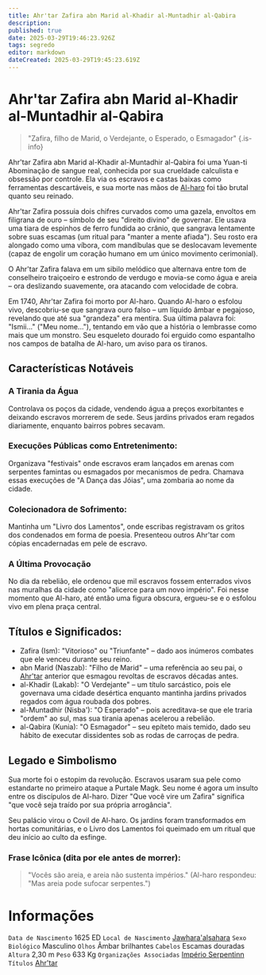 ```yaml
---
title: Ahr'tar Zafira abn Marid al-Khadir al-Muntadhir al-Qabira
description: 
published: true
date: 2025-03-29T19:46:23.926Z
tags: segredo
editor: markdown
dateCreated: 2025-03-29T19:45:23.619Z
---
```


# Ahr'tar Zafira abn Marid al-Khadir al-Muntadhir al-Qabira

> "Zafira, filho de Marid, o Verdejante, o Esperado, o Esmagador"
{.is-info}

Ahr'tar Zafira abn Marid al-Khadir al-Muntadhir al-Qabira foi uma Yuan-ti Abominação de sangue real, conhecida por sua crueldade calculista e obsessão por controle. Ela via os escravos e castas baixas como ferramentas descartáveis, e sua morte nas mãos de [Al-haro](/individuos/al-haro) foi tão brutal quanto seu reinado.

Ahr'tar Zafira possuia dois chifres curvados como uma gazela, envoltos em filigrana de ouro – símbolo de seu "direito divino" de governar. Ele usava uma tiara de espinhos de ferro fundida ao crânio, que sangrava lentamente sobre suas escamas (um ritual para "manter a mente afiada"). Seu rosto era alongado como uma víbora, com mandíbulas que se deslocavam levemente (capaz de engolir um coração humano em um único movimento cerimonial).

O Ahr'tar Zafira falava em um sibilo melódico que alternava entre tom de conselheiro traiçoeiro e estrondo de verdugo e movia-se como água e areia – ora deslizando suavemente, ora atacando com velocidade de cobra.

Em 1740, Ahr'tar Zafira foi morto por Al-haro. Quando Al-haro o esfolou vivo, descobriu-se que sangrava ouro falso – um líquido âmbar e pegajoso, revelando que até sua "grandeza" era mentira. Sua última palavra foi:
"Ismii..." ("Meu nome..."), tentando em vão que a história o lembrasse como mais que um monstro. Seu esqueleto dourado foi erguido como espantalho nos campos de batalha de Al-haro, um aviso para os tiranos.

## Características Notáveis
### A Tirania da Água
Controlava os poços da cidade, vendendo água a preços exorbitantes e deixando escravos morrerem de sede. Seus jardins privados eram regados diariamente, enquanto bairros pobres secavam.

### Execuções Públicas como Entretenimento:
Organizava "festivais" onde escravos eram lançados em arenas com serpentes famintas ou esmagados por mecanismos de pedra. Chamava essas execuções de "A Dança das Jóias", uma zombaria ao nome da cidade.

### Colecionadora de Sofrimento:
Mantinha um "Livro dos Lamentos", onde escribas registravam os gritos dos condenados em forma de poesia. Presenteou outros Ahr'tar com cópias encadernadas em pele de escravo.

### A Última Provocação
No dia da rebelião, ele ordenou que mil escravos fossem enterrados vivos nas muralhas da cidade como "alicerce para um novo império". Foi nesse momento que Al-haro, até então uma figura obscura, ergueu-se e o esfolou vivo em plena praça central.

## Títulos e Significados:

- Zafira (Ism): "Vitorioso" ou "Triunfante" – dado aos inúmeros combates que ele venceu durante seu reino.
- abn Marid (Naszab): "Filho de Marid" – uma referência ao seu pai, o [Ahr'tar](/rankings-e-titulos/imperio-serpentinn/ahrtar) anterior que esmagou revoltas de escravos décadas antes.
- al-Khadir (Lakab): "O Verdejante" – um título sarcástico, pois ele governava uma cidade desértica enquanto mantinha jardins privados regados com água roubada dos pobres.
- al-Muntadhir (Nisba'): "O Esperado" – pois acreditava-se que ele traria "ordem" ao sul, mas sua tirania apenas acelerou a rebelião.
- al-Qabira (Kunia): "O Esmagador" – seu epíteto mais temido, dado seu hábito de executar dissidentes sob as rodas de carroças de pedra.


## Legado e Simbolismo
Sua morte foi o estopim da revolução. Escravos usaram sua pele como estandarte no primeiro ataque a Purtale Magk. Seu nome é agora um insulto entre os discípulos de Al-haro. Dizer "Que você vire um Zafira" significa "que você seja traído por sua própria arrogância".

Seu palácio virou o Covil de Al-haro. Os jardins foram transformados em hortas comunitárias, e o Livro dos Lamentos foi queimado em um ritual que deu início ao culto da esfinge.

### Frase Icônica (dita por ele antes de morrer):
> "Vocês são areia, e areia não sustenta impérios."
> (Al-haro respondeu: "Mas areia pode sufocar serpentes.")

# Informações
`Data de Nascimento` 1625 ED
`Local de Nascimento` [Jawhara'alsahara](/lugares/plano-material/drafeon/sudeste-de-drafeon/jawharaalsahara)
`Sexo Biológico` Masculino
`Olhos` Âmbar brilhantes
`Cabelos` Escamas douradas
`Altura` 2,30 m
`Peso` 633 Kg
`Organizações Associadas` [Império Serpentinn](/faccoes/nacoes/imperio-serpentinn)
`Títulos` [Ahr'tar](/rankings-e-titulos/imperio-serpentinn/ahrtar)
